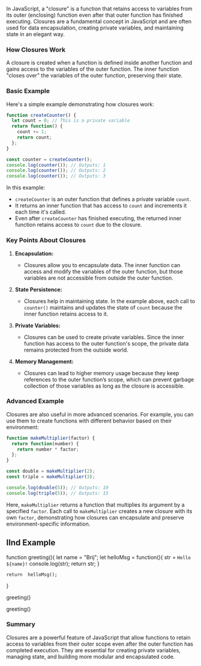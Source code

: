 In JavaScript, a "closure" is a function that retains access to variables from its outer (enclosing) function even after that outer function has finished executing. Closures are a fundamental concept in JavaScript and are often used for data encapsulation, creating private variables, and maintaining state in an elegant way.

### How Closures Work

A closure is created when a function is defined inside another function and gains access to the variables of the outer function. The inner function "closes over" the variables of the outer function, preserving their state.

### Basic Example

Here's a simple example demonstrating how closures work:

```javascript
function createCounter() {
  let count = 0; // This is a private variable
  return function() {
    count += 1;
    return count;
  };
}

const counter = createCounter();
console.log(counter()); // Outputs: 1
console.log(counter()); // Outputs: 2
console.log(counter()); // Outputs: 3
```

In this example:
- `createCounter` is an outer function that defines a private variable `count`.
- It returns an inner function that has access to `count` and increments it each time it's called.
- Even after `createCounter` has finished executing, the returned inner function retains access to `count` due to the closure.

### Key Points About Closures

1. **Encapsulation:**
   - Closures allow you to encapsulate data. The inner function can access and modify the variables of the outer function, but those variables are not accessible from outside the outer function.

2. **State Persistence:**
   - Closures help in maintaining state. In the example above, each call to `counter()` maintains and updates the state of `count` because the inner function retains access to it.

3. **Private Variables:**
   - Closures can be used to create private variables. Since the inner function has access to the outer function's scope, the private data remains protected from the outside world.

4. **Memory Management:**
   - Closures can lead to higher memory usage because they keep references to the outer function’s scope, which can prevent garbage collection of those variables as long as the closure is accessible.

### Advanced Example

Closures are also useful in more advanced scenarios. For example, you can use them to create functions with different behavior based on their environment:

```javascript
function makeMultiplier(factor) {
  return function(number) {
    return number * factor;
  };
}

const double = makeMultiplier(2);
const triple = makeMultiplier(3);

console.log(double(5)); // Outputs: 10
console.log(triple(5)); // Outputs: 15
```

Here, `makeMultiplier` returns a function that multiplies its argument by a specified `factor`. Each call to `makeMultiplier` creates a new closure with its own `factor`, demonstrating how closures can encapsulate and preserve environment-specific information.

## IInd Example



function greeting(){
    let name = "Brij";
     let helloMsg = function(){
        str = `Hello ${name}!`
        console.log(str);
        return str;
    }

    return  helloMsg();
}

greeting()

greeting()

### Summary

Closures are a powerful feature of JavaScript that allow functions to retain access to variables from their outer scope even after the outer function has completed execution. They are essential for creating private variables, managing state, and building more modular and encapsulated code.